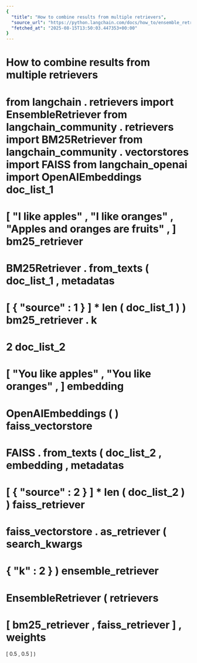 ```yaml
---
{
  "title": "How to combine results from multiple retrievers",
  "source_url": "https://python.langchain.com/docs/how_to/ensemble_retriever/",
  "fetched_at": "2025-08-15T13:50:03.447353+00:00"
}
---
```


# How to combine results from multiple retrievers

from
langchain
.
retrievers
import
EnsembleRetriever
from
langchain_community
.
retrievers
import
BM25Retriever
from
langchain_community
.
vectorstores
import
FAISS
from
langchain_openai
import
OpenAIEmbeddings
doc_list_1
=
[
"I like apples"
,
"I like oranges"
,
"Apples and oranges are fruits"
,
]
bm25_retriever
=
BM25Retriever
.
from_texts
(
doc_list_1
,
metadatas
=
[
{
"source"
:
1
}
]
*
len
(
doc_list_1
)
)
bm25_retriever
.
k
=
2
doc_list_2
=
[
"You like apples"
,
"You like oranges"
,
]
embedding
=
OpenAIEmbeddings
(
)
faiss_vectorstore
=
FAISS
.
from_texts
(
doc_list_2
,
embedding
,
metadatas
=
[
{
"source"
:
2
}
]
*
len
(
doc_list_2
)
)
faiss_retriever
=
faiss_vectorstore
.
as_retriever
(
search_kwargs
=
{
"k"
:
2
}
)
ensemble_retriever
=
EnsembleRetriever
(
retrievers
=
[
bm25_retriever
,
faiss_retriever
]
,
weights
=
[
0.5
,
0.5
]
)
